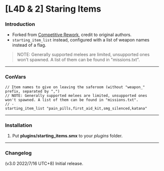 # [L4D & 2] Staring Items

### Introduction
- Forked from [Competitive Rework](https://github.com/SirPlease/L4D2-Competitive-Rework), credit to original authors.
- `starting_item_list` instead, configured with a list of weapon names instead of a flag.
> NOTE: Generally supported melees are limited, unsupported ones won't spawned. A list of them can be found in "missions.txt".

<hr>

### ConVars
```
// Item names to give on leaving the saferoom (without "weapon_" prefix, separated by ",")
// NOTE: Generally supported melees are limited, unsupported ones won't spawned. A list of them can be found in "missions.txt".
// -
starting_item_list "pain_pills,first_aid_kit,smg_silenced,katana"
```

<hr>

### Installation
1. Put **plugins/starting_items.smx** to your _plugins_ folder.

<hr>

### Changelog
(v3.0 2022/7/16 UTC+8) Initial release.
